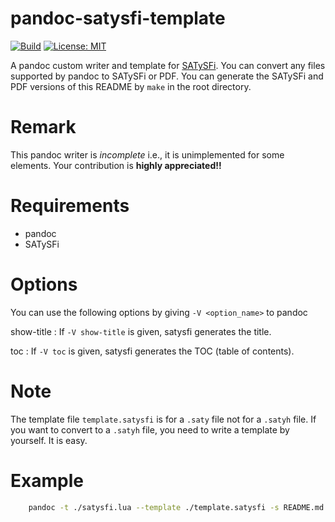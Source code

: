 pandoc-satysfi-template
=======================

[![Build](https://github.com/MasWag/pandoc-satysfi-template/workflows/Build/badge.svg)](https://github.com/MasWag/pandoc-satysfi-template/actions/workflows/build.yml)
[![License: MIT](https://img.shields.io/badge/License-MIT-blue.svg)](./LICENSE)

A pandoc custom writer and template for [SATySFi](https://github.com/gfngfn/SATySFi). You can convert any files supported by pandoc to SATySFi or PDF. You can generate the SATySFi and PDF versions of this README by `make` in the root directory.

Remark
======

This pandoc writer is *incomplete* i.e., it is unimplemented for some elements. Your contribution is **highly appreciated!!**

Requirements
============

* pandoc
* SATySFi

Options
=======

You can use the following options by giving `-V <option_name>` to pandoc

show-title
: If `-V show-title` is given, satysfi generates the title.

toc
: If `-V toc` is given, satysfi generates the TOC (table of contents).

Note
====

The template file `template.satysfi` is for a `.saty` file not for a `.satyh` file. If you want to convert to a `.satyh` file, you need to write a template by yourself. It is easy.

Example
=======

```bash
    pandoc -t ./satysfi.lua --template ./template.satysfi -s README.md -o README.saty -V show-title
```
